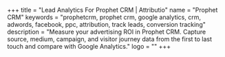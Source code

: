+++
title = "Lead Analytics For Prophet CRM | Attributio"
name = "Prophet CRM"
keywords = "prophetcrm, prophet crm, google analytics, crm, adwords, facebook, ppc, attribution, track leads, conversion tracking"
description = "Measure your advertising ROI in Prophet CRM. Capture source, medium, campaign, and visitor journey data from the first to last touch and compare with Google Analytics."
logo = ""
+++
